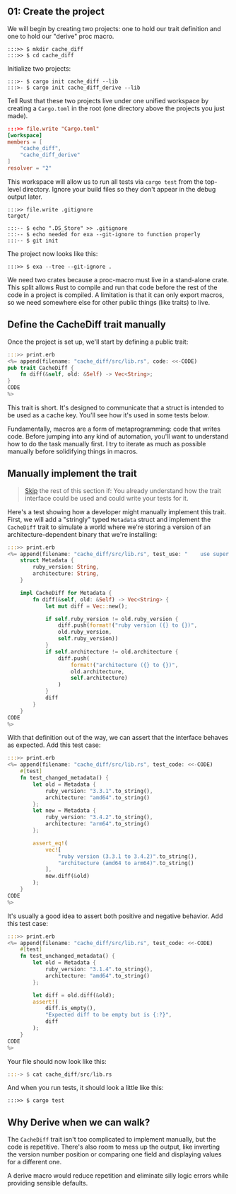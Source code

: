 <span id="chapter_01" />

## 01: Create the project

We will begin by creating two projects: one to hold our trait definition and one to hold our "derive" proc macro.

```term
:::>> $ mkdir cache_diff
:::>> $ cd cache_diff
```

Initialize two projects:

```term
:::>- $ cargo init cache_diff --lib
:::>- $ cargo init cache_diff_derive --lib
```

Tell Rust that these two projects live under one unified workspace by creating a `Cargo.toml` in the root (one directory above the projects you just made).

```toml
:::>> file.write "Cargo.toml"
[workspace]
members = [
    "cache_diff",
    "cache_diff_derive"
]
resolver = "2"
```

This workspace will allow us to run all tests via `cargo test` from the top-level directory. Ignore your build files so they don't appear in the debug output later.

```
:::>> file.write .gitignore
target/
```

```
:::-- $ echo ".DS_Store" >> .gitignore
:::-- $ echo needed for exa --git-ignore to function properly
:::-- $ git init
```

The project now looks like this:

```term
:::>> $ exa --tree --git-ignore .
```

We need two crates because a proc-macro must live in a stand-alone crate. This split allows Rust to compile and run that code before the rest of the code in a project is compiled. A limitation is that it can only export macros, so we need somewhere else for other public things (like traits) to live.

<span id="chapter_02" />

## Define the CacheDiff trait manually

Once the project is set up, we'll start by defining a public trait:

```rust
:::>> print.erb
<%= append(filename: "cache_diff/src/lib.rs", code: <<-CODE)
pub trait CacheDiff {
    fn diff(&self, old: &Self) -> Vec<String>;
}
CODE
%>
```

This trait is short. It's designed to communicate that a struct is intended to be used as a cache key. You'll see how it's used in some tests below.

Fundamentally, macros are a form of metaprogramming: code that writes code. Before jumping into any kind of automation, you'll want to understand how to do the task manually first. I try to iterate as much as possible manually before solidifying things in macros.

## Manually implement the trait

> [Skip](#chapter_02) the rest of this section if: You already understand how the trait interface could be used and could write your tests for it.

Here's a test showing how a developer might manually implement this trait. First, we will add a "stringly" typed `Metadata` struct and implement the `CacheDiff` trait to simulate a world where we're storing a version of an architecture-dependent binary that we're installing:

```rust
:::>> print.erb
<%= append(filename: "cache_diff/src/lib.rs", test_use: "    use super::*;", test_code: <<-CODE)
    struct Metadata {
        ruby_version: String,
        architecture: String,
    }

    impl CacheDiff for Metadata {
        fn diff(&self, old: &Self) -> Vec<String> {
            let mut diff = Vec::new();

            if self.ruby_version != old.ruby_version {
                diff.push(format!("ruby version ({} to {})",
                old.ruby_version,
                self.ruby_version))
            }
            if self.architecture != old.architecture {
                diff.push(
                    format!("architecture ({} to {})",
                    old.architecture,
                    self.architecture)
                )
            }
            diff
        }
    }
CODE
%>
```

With that definition out of the way, we can assert that the interface behaves as expected. Add this test case:

```rust
:::>> print.erb
<%= append(filename: "cache_diff/src/lib.rs", test_code: <<-CODE)
    #[test]
    fn test_changed_metadata() {
        let old = Metadata {
            ruby_version: "3.3.1".to_string(),
            architecture: "amd64".to_string()
        };
        let new = Metadata {
            ruby_version: "3.4.2".to_string(),
            architecture: "arm64".to_string()
        };

        assert_eq!(
            vec![
                "ruby version (3.3.1 to 3.4.2)".to_string(),
                "architecture (amd64 to arm64)".to_string()
            ],
            new.diff(&old)
        );
    }
CODE
%>
```

It's usually a good idea to assert both positive and negative behavior. Add this test case:

```rust
:::>> print.erb
<%= append(filename: "cache_diff/src/lib.rs", test_code: <<-CODE)
    #[test]
    fn test_unchanged_metadata() {
        let old = Metadata {
            ruby_version: "3.1.4".to_string(),
            architecture: "amd64".to_string()
        };

        let diff = old.diff(&old);
        assert!(
            diff.is_empty(),
            "Expected diff to be empty but is {:?}",
            diff
        );
    }
CODE
%>
```

Your file should now look like this:

```rust
:::-> $ cat cache_diff/src/lib.rs
```

And when you run tests, it should look a little like this:

```
:::>> $ cargo test
```

## Why Derive when we can walk?

The `CacheDiff` trait isn't too complicated to implement manually, but the code is repetitive. There's also room to mess up the output, like inverting the version number position or comparing one field and displaying values for a different one.

A derive macro would reduce repetition and eliminate silly logic errors while providing sensible defaults.
